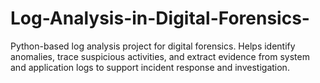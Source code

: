 # Log-Analysis-in-Digital-Forensics-
Python-based log analysis project for digital forensics. Helps identify anomalies, trace suspicious activities, and extract evidence from system and application logs to support incident response and investigation.
